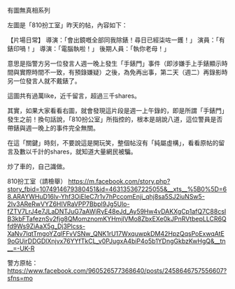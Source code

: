 有圖無真相系列

左圖是「810扮工室」昨天的帖，內容如下：

【片場日常】
導演：「會出鏡嘅全部同我除錶！尋日已經柒咗一鑊！」
演員：「有錶印喎！」
導演：「電腦執啦！」
後期人員：「執你老母！」

意思是指警方另一位發言人週一晚上發生「手錶門」事件（即涉嫌手上手錶顯示時間與實際時間不一致，有預錄嫌疑）之後，為免再出事，第二天（週二）再錄影時另一位發言人就不戴錶了。

這圖共有過萬like，近千留言，超過三千shares。

其實，如果大家看看右圖，就會發現這片段是週一上午錄的，即是所謂「手錶門」發生之前！換句話說，「810扮公室」所指控的，根本是胡說八道，這位警員是否帶錶與週一晚上的事件完全無關。

在這「關鍵」時刻，不要說這是開玩笑，整個帖沒有「純屬虛構」，看看原帖的留言及數以千計的shares，就知道大量網民被騙。

炒了車的，自己識做。

810扮工室（請檢舉）
https://m.facebook.com/story.php?story_fbid=1074914679380451&id=463135367225055&__xts__%5B0%5D=68.ARAYWHuD16lv-Yhf3OiEIeC7r1v7hPccomEnji_qhj8sa5SJ2iuNSw5-2Iv3AReRwVYZ6HIVRaVPP7Bbpl9Jg5Ulo-fZTV7LrJ4e7JLaDNTJuG7aAWjRyE48eJd_Ay59Hw4vDAKXgCp1afQ7C88csIB3kbFTafeznSv2fjg8QMomznomKYHmjlVMo8ZbxEXe0kJPnRVtbepLLCR6Qfd9Ws9ZiAaX5g_Dj3Plcss-XaNv7lqtTmgoYZqlFFvVSNw_QNK1rU17WxquwpkDM42HpzQqsPoExwqAtE9oGUirDDGDlXnjvx76YYfTkCL_v0PJugxA4biP4o5b1YDngGkbzKwHgQ&__tn__=-UK-R

警方原帖：
https://www.facebook.com/960526577368640/posts/2458646757556607?sfns=mo